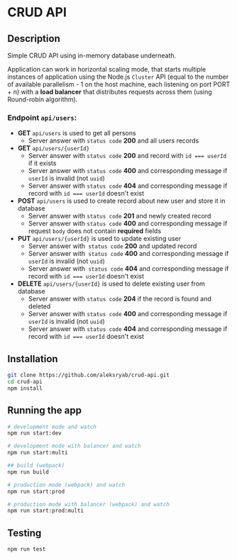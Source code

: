 # CRUD API

## Description

Simple CRUD API using in-memory database underneath.

Application can work in horizontal scaling mode, that starts multiple instances of application using the Node.js `Cluster` API (equal to the number of available parallelism - 1 on the host machine, each listening on port PORT + n) with a **load balancer** that distributes requests across them (using Round-robin algorithm).

### Endpoint `api/users`:

- **GET** `api/users` is used to get all persons
  - Server answer with `status code` **200** and all users records
- **GET** `api/users/{userId}`
  - Server answer with `status code` **200** and record with `id === userId` if it exists
  - Server answer with `status code` **400** and corresponding message if `userId` is invalid (not `uuid`)
  - Server answer with `status code` **404** and corresponding message if record with `id === userId` doesn't exist
- **POST** `api/users` is used to create record about new user and store it in database
  - Server answer with `status code` **201** and newly created record
  - Server answer with `status code` **400** and corresponding message if request `body` does not contain **required** fields
- **PUT** `api/users/{userId}` is used to update existing user
  - Server answer with` status code` **200** and updated record
  - Server answer with` status code` **400** and corresponding message if `userId` is invalid (not `uuid`)
  - Server answer with` status code` **404** and corresponding message if record with `id === userId` doesn't exist
- **DELETE** `api/users/{userId}` is used to delete existing user from database
  - Server answer with `status code` **204** if the record is found and deleted
  - Server answer with `status code` **400** and corresponding message if `userId` is invalid (not `uuid`)
  - Server answer with `status code` **404** and corresponding message if record with `id === userId` doesn't exist

## Installation

```bash
git clone https://github.com/aleksryab/crud-api.git
cd crud-api
npm install
```

## Running the app

```bash
# development mode and watch
npm run start:dev

# development mode with balancer and watch
npm run start:multi

## build (webpack)
npm run build

# production mode (webpack) and watch
npm run start:prod

# production mode with balancer (webpack) and watch
npm run start:prod:multi

```

## Testing

```bash
npm run test
```
